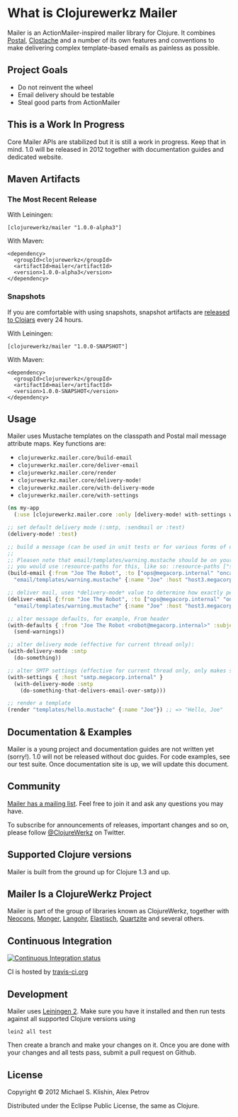 # What is Clojurewerkz Mailer

Mailer is an ActionMailer-inspired mailer library for Clojure. It combines [Postal](https://github.com/drewr/postal), [Clostache](https://github.com/fhd/clostache)
and a number of its own features and conventions to make delivering complex template-based emails as painless as possible.


## Project Goals

 * Do not reinvent the wheel
 * Email delivery should be testable
 * Steal good parts from ActionMailer


## This is a Work In Progress

Core Mailer APIs are stabilized but it is still a work in progress. Keep that in mind. 1.0 will be released in 2012
together with documentation guides and dedicated website.



## Maven Artifacts

### The Most Recent Release

With Leiningen:

    [clojurewerkz/mailer "1.0.0-alpha3"]

With Maven:

    <dependency>
      <groupId>clojurewerkz</groupId>
      <artifactId>mailer</artifactId>
      <version>1.0.0-alpha3</version>
    </dependency>


### Snapshots

If you are comfortable with using snapshots, snapshot artifacts are [released to Clojars](https://clojars.org/clojurewerkz/mailer) every 24 hours.

With Leiningen:

    [clojurewerkz/mailer "1.0.0-SNAPSHOT"]


With Maven:

    <dependency>
      <groupId>clojurewerkz</groupId>
      <artifactId>mailer</artifactId>
      <version>1.0.0-SNAPSHOT</version>
    </dependency>


## Usage

Mailer uses Mustache templates on the classpath and Postal mail message attribute maps. Key functions are:

 * `clojurewerkz.mailer.core/build-email`
 * `clojurewerkz.mailer.core/deliver-email`
 * `clojurewerkz.mailer.core/render`
 * `clojurewerkz.mailer.core/delivery-mode!`
 * `clojurewerkz.mailer.core/with-delivery-mode`
 * `clojurewerkz.mailer.core/with-settings`

``` clojure
(ns my-app
  (:use [clojurewerkz.mailer.core :only [delivery-mode! with-settings with-defaults with-settings build-email deliver-email]]))

;; set default delivery mode (:smtp, :sendmail or :test)
(delivery-mode! :test)

;; build a message (can be used in unit tests or for various forms of delayed delivery)
;;
;; Pleasen note that email/templates/warning.mustache should be on your classpath. For example, with Leiningen 2,
;; you would use :resource-paths for this, like so: :resource-paths ["src/resources"]
(build-email {:from "Joe The Robot", :to ["ops@megacorp.internal" "oncall@megacorp.internal"] :subject "OMG everything is down!"}
  "email/templates/warning.mustache" {:name "Joe" :host "host3.megacorp.internal"})

;; deliver mail, uses *delivery-mode* value to determine how exactly perform the delivery
(deliver-email {:from "Joe The Robot", :to ["ops@megacorp.internal" "oncall@megacorp.internal"] :subject "OMG everything is down!"}
  "email/templates/warning.mustache" {:name "Joe" :host "host3.megacorp.internal"})

;; alter message defaults, for example, From header
(with-defaults { :from "Joe The Robot <robot@megacorp.internal>" :subject "[Do Not Reply] Warning! Achtung! Внимание!" }
  (send-warnings))

;; alter delivery mode (effective for current thread only):
(with-delivery-mode :smtp
  (do-something))

;; alter SMTP settings (effective for current thread only, only makes sense for :smtp delivery mode):
(with-settings { :host "smtp.megacorp.internal" }
  (with-delivery-mode :smtp
    (do-something-that-delivers-email-over-smtp)))

;; render a template
(render "templates/hello.mustache" {:name "Joe"}) ;; => "Hello, Joe"
```


## Documentation & Examples

Mailer is a young project and documentation guides are not written yet (sorry!). 1.0 will not be released without doc guides. For code examples, see our test
suite. Once documentation site is up, we will update this document.


## Community

[Mailer has a mailing list](https://groups.google.com/group/clojure-email). Feel free to join it and ask any questions you may have.

To subscribe for announcements of releases, important changes and so on, please follow [@ClojureWerkz](https://twitter.com/#!/clojurewerkz) on Twitter.


## Supported Clojure versions

Mailer is built from the ground up for Clojure 1.3 and up.


## Mailer Is a ClojureWerkz Project

Mailer is part of the group of libraries known as ClojureWerkz, together with
[Neocons](https://github.com/michaelklishin/neocons), [Monger](https://github.com/michaelklishin/monger), [Langohr](https://github.com/michaelklishin/langohr), [Elastisch](https://github.com/clojurewerkz/elastisch), [Quartzite](https://github.com/michaelklishin/quartzite) and several others.


## Continuous Integration

[![Continuous Integration status](https://secure.travis-ci.org/clojurewerkz/mailer.png)](http://travis-ci.org/clojurewerkz/mailer)

CI is hosted by [travis-ci.org](http://travis-ci.org)


## Development

Mailer uses [Leiningen 2](https://github.com/technomancy/leiningen/blob/master/doc/TUTORIAL.md). Make sure you have it installed and then run tests
against all supported Clojure versions using

    lein2 all test

Then create a branch and make your changes on it. Once you are done with your changes and all tests pass, submit
a pull request on Github.



## License

Copyright © 2012 Michael S. Klishin, Alex Petrov

Distributed under the Eclipse Public License, the same as Clojure.
